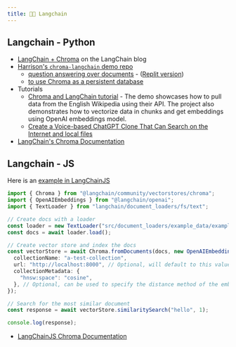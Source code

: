 ```yaml
---
title: 🦜️🔗 Langchain
---
```


## Langchain - Python

- [LangChain + Chroma](https://blog.langchain.dev/langchain-chroma/) on the LangChain blog
- [Harrison's `chroma-langchain` demo repo](https://github.com/hwchase17/chroma-langchain)
  - [question answering over documents](https://github.com/hwchase17/chroma-langchain/blob/master/qa.ipynb) - ([Replit version](https://replit.com/@swyx/LangChainChromaStarter#main.py))
  - [to use Chroma as a persistent database](https://github.com/hwchase17/chroma-langchain/blob/master/persistent-qa.ipynb)
- Tutorials
  - [Chroma and LangChain tutorial](https://github.com/grumpyp/chroma-langchain-tutorial) - The demo showcases how to pull data from the English Wikipedia using their API. The project also demonstrates how to vectorize data in chunks and get embeddings using OpenAI embeddings model.
  - [Create a Voice-based ChatGPT Clone That Can Search on the Internet and local files](https://betterprogramming.pub/how-to-create-a-voice-based-chatgpt-clone-that-can-search-on-the-internet-24d7f570ea8)
- [LangChain's Chroma Documentation](https://python.langchain.com/docs/integrations/vectorstores/chroma)


## Langchain - JS

Here is an [example in LangChainJS](https://github.com/langchain-ai/langchainjs/blob/main/examples/src/indexes/vector_stores/chroma/fromDocs.ts)

```typescript
import { Chroma } from "@langchain/community/vectorstores/chroma";
import { OpenAIEmbeddings } from "@langchain/openai";
import { TextLoader } from "langchain/document_loaders/fs/text";

// Create docs with a loader
const loader = new TextLoader("src/document_loaders/example_data/example.txt");
const docs = await loader.load();

// Create vector store and index the docs
const vectorStore = await Chroma.fromDocuments(docs, new OpenAIEmbeddings(), {
  collectionName: "a-test-collection",
  url: "http://localhost:8000", // Optional, will default to this value
  collectionMetadata: {
    "hnsw:space": "cosine",
  }, // Optional, can be used to specify the distance method of the embedding space https://docs.trychroma.com/guides#changing-the-distance-function
});

// Search for the most similar document
const response = await vectorStore.similaritySearch("hello", 1);

console.log(response);

```

- [LangChainJS Chroma Documentation](https://js.langchain.com/docs/modules/indexes/vector_stores/integrations/chroma)
